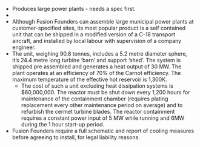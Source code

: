 - Produces large power plants - needs a spec first.
-
- Although Fusion Founders can assemble large municipal power plants at customer-specified sites, its most popular product is a self contained unit that can be shipped in a modified version of a C-18 transport aircraft, and installed by local labour with supervision of a company engineer.
- The unit, weighing 90.8 tonnes, includes a 5.2 metre diameter sphere, it’s 24.4 metre long turbine ‘barn’ and support ‘shed’. The system is shipped pre assembled and generates a heat output of 30 MW. The plant operates at an efficiency of 70% of the Carnot efficiency. The maximum temperature of the effective hot reservoir is 1,300K.
	- The cost of such a unit excluding heat dissipation systems is $60,000,000. The reactor must be shut down every 1,200 hours for maintenance of the containment chamber (requires plating replacement every other maintenance period on average) and to refurbish the cermet turbine blades. The reactor containment requires a constant power input of 5 MW while running and 6MW during the 1 hour start-up period.
- Fusion Founders require a full schematic and report of cooling measures before agreeing to install, for legal liability reasons.